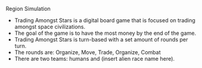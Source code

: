 Region Simulation

* Trading Amongst Stars is a digital board game that is focused on trading amongst space civilizations. 
* The goal of the game is to have the most money by the end of the game. 
* Trading Amongst Stars is turn-based with a set amount of rounds per turn.
* The rounds are: Organize, Move, Trade, Organize, Combat
* There are two teams: humans and (insert alien race name here).
